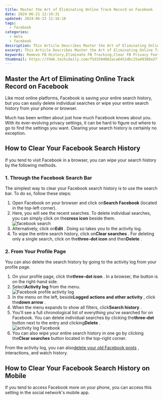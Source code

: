 ```yaml
---
title: Master the Art of Eliminating Online Track Record on Facebook
date: 2024-06-21 12:19:31
updated: 2024-06-23 12:18:10
tags:
  - facebook
categories:
  - meta
  - facebook
description: This Article Describes Master the Art of Eliminating Online Track Record on Facebook
excerpt: This Article Describes Master the Art of Eliminating Online Track Record on Facebook
keywords: Remove FB History,Eliminate FB Tracking,Clear FB Privacy Footprint,Erase Online FB Presence,Privacy Tips,Guide to Cleaning FB Profile,Secure FB Privacy Settings
thumbnail: https://thmb.techidaily.com/f5d1594082aca6452dbc25a49388a37fc7e84721f123ecd76572cb92530c4365.jpg
---
```


## Master the Art of Eliminating Online Track Record on Facebook

 Like most online platforms, Facebook is saving your entire search history, but you can easily delete individual searches or wipe your entire search history from your phone or browser.

 Much has been written about just how much Facebook knows about you. With its ever-evolving privacy settings, it can be hard to figure out where to go to find the settings you want. Clearing your search history is certainly no exception.

## How to Clear Your Facebook Search History

 If you tend to visit Facebook in a browser, you can wipe your search history by the following methods.

### 1\. Through the Facebook Search Bar

 The simplest way to clear your Facebook search history is to use the search bar. To do so, follow these steps:

1. Open Facebook on your browser and click on**Search Facebook** (located in the top-left corner).
2. Here, you will see the recent searches. To delete individual searches, you can simply click on the**cross icon** beside them.  
![facebook search](https://static1.makeuseofimages.com/wordpress/wp-content/uploads/2022/10/facebook-search-1.jpg)
3. Alternatively, click on**Edit** . Doing so takes you to the activity log.
4. To wipe the entire search history, click on**Clear searches** . For deleting only a single search, click on the**three-dot icon** and then**Delete** .

### 2\. From Your Profile Page

 You can also delete the search history by going to the activity log from your profile page.

1. On your profile page, click the**three-dot icon** . In a browser, the button is on the right-hand side.
2. Select**Activity log** from the menu.  
![Facebook profile activity log](https://static1.makeuseofimages.com/wordpress/wp-content/uploads/2022/10/facebook-profile-activity-log.jpg)
3. In the menu on the left, beside**Logged actions and other activity** , click the**down arrow** .
4. When the menu expands to show all filters, click**Search history** .
5. You'll see a full chronological list of everything you've searched for on Facebook. You can delete individual searches by clicking the**three-dot** button next to the entry and clicking**Delete** .  
![activity log Facebook](https://static1.makeuseofimages.com/wordpress/wp-content/uploads/2022/10/activity-log-facebook.jpg)
6. You can also wipe your entire search history in one go by clicking the**Clear searches** button located in the top-right corner.

 From the activity log, you can also[delete your old Facebook posts](https://www.makeuseof.com/how-to-delete-facebook-posts/) , interactions, and watch history.

## How to Clear Your Facebook Search History on Mobile

 If you tend to access Facebook more on your phone, you can access this setting in the social network's mobile app.


<ins class="adsbygoogle"
     style="display:block"
     data-ad-format="autorelaxed"
     data-ad-client="ca-pub-7571918770474297"
     data-ad-slot="1223367746"></ins>



<ins class="adsbygoogle"
     style="display:block"
     data-ad-client="ca-pub-7571918770474297"
     data-ad-slot="8358498916"
     data-ad-format="auto"
     data-full-width-responsive="true"></ins>
